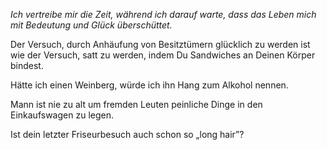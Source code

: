 _Ich vertreibe mir die Zeit, während ich darauf warte, dass das Leben mich mit Bedeutung und Glück überschüttet._



Der Versuch, durch Anhäufung von Besitztümern glücklich zu werden ist wie der Versuch, satt zu werden, indem Du Sandwiches an Deinen Körper bindest.


Hätte ich einen Weinberg, würde ich ihn Hang zum Alkohol nennen.

Mann ist nie zu alt um fremden Leuten peinliche Dinge in den Einkaufswagen zu legen.

Ist dein letzter Friseurbesuch auch schon so „long hair”?


